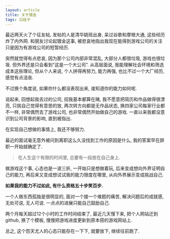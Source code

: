 ```yaml
---
layout: article
title: 关于镀金
tags: 瓜娃子
---
```


最近两天火了个征友帖, 发帖的人是清华姚班出身, 呆过谷歌和摩根大通, 这些经历炸了内外网. 和朋友讨论起镀金这事, 被悲哀地指出我现在能得到游戏公司的关注只是因为有游戏公司的短暂经历.

 <!--more-->

突然就觉得有点悲哀, 因为那个公司内部非常混乱, 大部分人都很垃圾, 游戏也很垃圾. 但外界还是只会看到“这是一个大公司”. 从高层面说, 我能理解社会环境和筛选成本这些理论, 但从个人来说, 个人拼得再努力, 能力再强, 也比不过一个大厂经历, 感觉有点沮丧. 

不过换个角度说, 如果你什么都没表现出来, 谁知道你的能力如何呢. 

说起来, 回想起我去过的公司, 招我基本都算在赌, 我不愿意把简历和作品做得很漂亮, 只挑自己觉得有意思的放, 两次转方向都是无作品状态, 换四家公司每家行业都不一样, 非常偶然去了游戏公司, 也非常偶然开始做自己的游戏. 一直以来我都没意识到公司背景的影响, 直到被指出. 

在实现自己想做的事情上, 我还不够努力. 

最近的面试毫无意外被问到离职这么久没找到工作的原因是什么, 我的答案早在辞职一开始就确定了.

> 在人生这个有限的时间里, 总要有一段放在自己身上. 

做游戏这个事, 心态也是一波三折, 一开始只是想做着玩, 后来变成想向外界证明自己的能力, 再后来又变成想试试我的能力限度在哪里, 从向外界展示变成挑战自己. 

**如果我的能力不过如此, 有什么资格五十步笑百步.**

一个人做东西孤独是很明显的, 面对一个接一个难题的痛苦, 解决问题后的成就感, 无处可说, 无人可说. 一点点的进展只能自己鼓励自己.

两个月每天超过12个小时的工作时间结束了, 最近几天慢下来, 把个人网站迁到github, 换了个模板, 慢慢把游戏进度更新到原本搭的游戏网站上. 

总之, 这个怨天尤人的心态只能存在一下下, 就要放下, 继续往前跑了.

